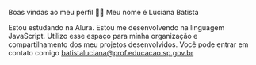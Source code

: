 Boas vindas ao meu perfil 💙💙
Meu nome é Luciana Batista

Estou estudando na Alura.
Estou me desenvolvendo na linguagem JavaScript.
Utilizo esse espaço para minha organização e compartilhamento dos meu projetos desenvolvidos.
Você pode entrar em contato comigo batistaluciana@prof.educacao.sp.gov.br


